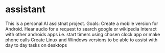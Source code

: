 # assistant
This is a personal AI assistnat project. 
Goals:
  Create a mobile version for Android. 
  Hear audio for a request to search google or wikipedia
  Interact with other androids apps i.e. start timers using chosen clock app or make phone calls
  Create Linux and Windows versions to be able to assist with day to day tasks on desktops
